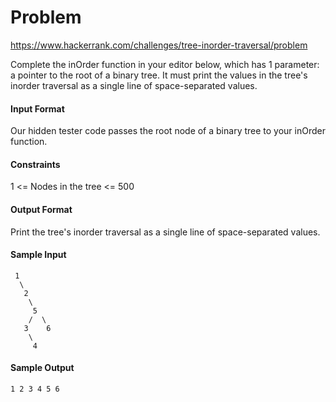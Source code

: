 # Problem

https://www.hackerrank.com/challenges/tree-inorder-traversal/problem

Complete the inOrder function in your editor below, which has 1 parameter: a pointer to the root of a binary tree. It must print the values in the tree's inorder traversal as a single line of space-separated values.

#### Input Format

Our hidden tester code passes the root node of a binary tree to your inOrder function.

#### Constraints

1 <= Nodes in the tree <= 500

#### Output Format

Print the tree's inorder traversal as a single line of space-separated values.

#### Sample Input

     1
      \
       2
        \
         5
        /  \
       3    6
        \
         4  

#### Sample Output

    1 2 3 4 5 6 

